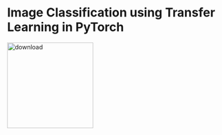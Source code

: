 # Image Classification using Transfer Learning in PyTorch

[<img src="https://learnopencv.com/wp-content/uploads/2022/07/download-button-e1657285155454.png" alt="download" width="200">](https://www.dropbox.com/sh/b7w0yl7w6k19hcy/AADF5x3Byz7wZojDT13ow6Kwa?dl=1) 
